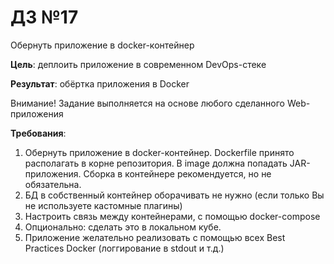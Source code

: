 # ДЗ №17

Обернуть приложение в docker-контейнер

**Цель**: деплоить приложение в современном DevOps-стеке

**Результат**: обёртка приложения в Docker

Внимание! Задание выполняется на основе любого сделанного Web-приложения

**Требования**:
1. Обернуть приложение в docker-контейнер. Dockerfile принято располагать в корне репозитория. В image должна попадать JAR-приложения. Сборка в контейнере рекомендуется, но не обязательна.
2. БД в собственный контейнер оборачивать не нужно (если только Вы не используете кастомные плагины)
3. Настроить связь между контейнерами, с помощью docker-compose
4. Опционально: сделать это в локальном кубе.
5. Приложение желательно реализовать с помощью всех Best Practices Docker (логгирование в stdout и т.д.)
